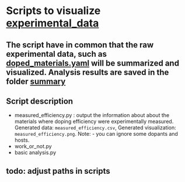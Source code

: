 # Scripts to visualize [experimental_data](https://github.com/NanomatchGmbH/doping_lib/experimental_data)

## The script have in common that the raw experimental data, such as [doped_materials.yaml](https://github.com/NanomatchGmbH/doping_lib/experimental_data/doped_materials.yaml) will be summarized and visualized. Analysis results are saved in the folder [summary](https://github.com/NanomatchGmbH/doping_lib/experimental_data/summary)

## Script description
- measured_efficiency.py : output the information about about the materials where doping efficiency were experimentally measured. Generated data: `measured_efficiency.csv`, Generated visualization: `measured_efficiency.png`. Note: - you can ignore some dopants and hosts.
- work_or_not.py
- basic analysis.py

## todo: adjust paths in scripts
